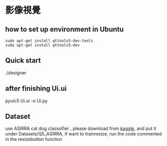 
# 影像視覺
## how to set up environment in Ubuntu
```
sudo apt-get install qttools5-dev-tools
sudo apt-get install qttools5-dev
```

## Quick start
./designer

## after finishing Ui.ui
pyuic5 Ui.ui -o Ui.py


## Dataset
use ASIRRA cat dog classsifier , please download from [kaggle](https://www.kaggle.com/c/dogs-vs-cats), and put it under Datasets/Q5_ASIRRA, if want to trainresize, run the code commented in the resizebutton function

